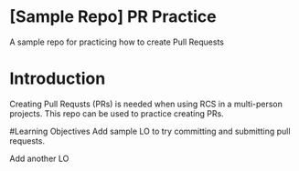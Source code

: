 # [Sample Repo] PR Practice
A sample repo for practicing how to create Pull Requests

# Introduction

Creating Pull Requsts (PRs) is needed when using RCS in a multi-person projects. This repo can be used to practice creating PRs.

#Learning Objectives
Add sample LO to try committing and submitting pull requests.

Add another LO
